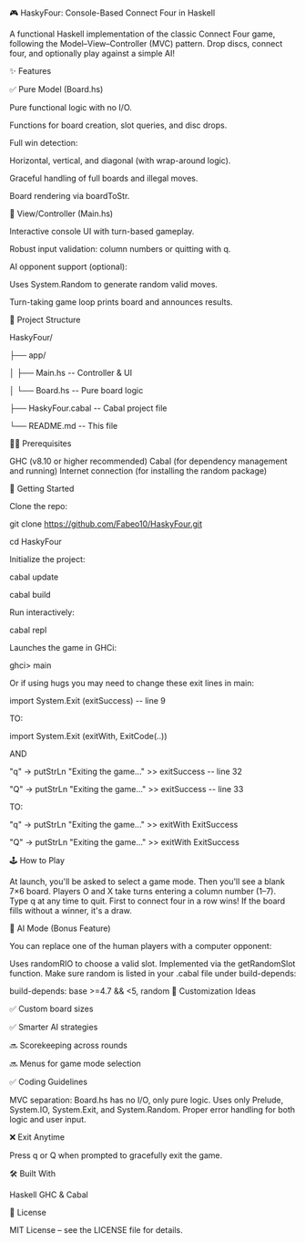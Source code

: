 🎮 HaskyFour: Console-Based Connect Four in Haskell

A functional Haskell implementation of the classic Connect Four game, following the Model–View–Controller (MVC) pattern. Drop discs, connect four, and optionally play against a simple AI!

✨ Features

✅ Pure Model (Board.hs)

Pure functional logic with no I/O.

Functions for board creation, slot queries, and disc drops.

Full win detection:

Horizontal, vertical, and diagonal (with wrap-around logic).

Graceful handling of full boards and illegal moves.

Board rendering via boardToStr.

🧠 View/Controller (Main.hs)

Interactive console UI with turn-based gameplay.

Robust input validation: column numbers or quitting with q.

AI opponent support (optional):

Uses System.Random to generate random valid moves.

Turn-taking game loop prints board and announces results.

🧱 Project Structure

HaskyFour/

├── app/

│   ├── Main.hs       -- Controller & UI

│   └── Board.hs      -- Pure board logic

├── HaskyFour.cabal   -- Cabal project file

└── README.md         -- This file

🧑‍💻 Prerequisites

GHC (v8.10 or higher recommended)
Cabal (for dependency management and running)
Internet connection (for installing the random package)

🚀 Getting Started

Clone the repo:

git clone https://github.com/Fabeo10/HaskyFour.git

cd HaskyFour

Initialize the project:

cabal update

cabal build

Run interactively:

cabal repl

Launches the game in GHCi:

ghci> main

Or if using hugs you may need to change these exit lines in main:

import System.Exit (exitSuccess) -- line 9

TO:

import System.Exit (exitWith, ExitCode(..))

AND 

"q" -> putStrLn "Exiting the game..." >> exitSuccess -- line 32

"Q" -> putStrLn "Exiting the game..." >> exitSuccess -- line 33

TO:

"q" -> putStrLn "Exiting the game..." >> exitWith ExitSuccess

"Q" -> putStrLn "Exiting the game..." >> exitWith ExitSuccess

🕹️ How to Play

At launch, you'll be asked to select a game mode.
Then you'll see a blank 7×6 board.
Players O and X take turns entering a column number (1–7).
Type q at any time to quit.
First to connect four in a row wins!
If the board fills without a winner, it's a draw.

🧠 AI Mode (Bonus Feature)

You can replace one of the human players with a computer opponent:

Uses randomRIO to choose a valid slot.
Implemented via the getRandomSlot function.
Make sure random is listed in your .cabal file under build-depends:

  build-depends:
      base >=4.7 && <5,
      random
🔧 Customization Ideas

✅ Custom board sizes

✅ Smarter AI strategies

🔜 Scorekeeping across rounds

🔜 Menus for game mode selection

✅ Coding Guidelines

MVC separation: Board.hs has no I/O, only pure logic.
Uses only Prelude, System.IO, System.Exit, and System.Random.
Proper error handling for both logic and user input.

❌ Exit Anytime

Press q or Q when prompted to gracefully exit the game.

🛠 Built With

Haskell
GHC & Cabal

📄 License

MIT License – see the LICENSE file for details.